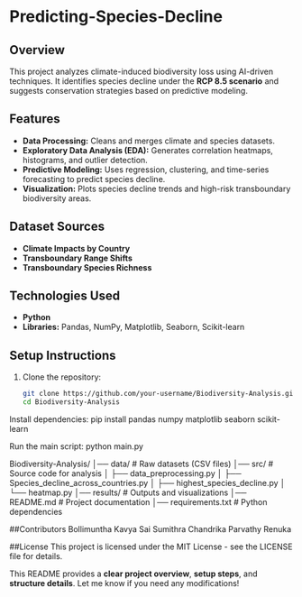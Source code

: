 # Predicting-Species-Decline

## Overview  
This project analyzes climate-induced biodiversity loss using AI-driven techniques. It identifies species decline under the **RCP 8.5 scenario** and suggests conservation strategies based on predictive modeling.  

## Features  
- **Data Processing:** Cleans and merges climate and species datasets.  
- **Exploratory Data Analysis (EDA):** Generates correlation heatmaps, histograms, and outlier detection.  
- **Predictive Modeling:** Uses regression, clustering, and time-series forecasting to predict species decline.  
- **Visualization:** Plots species decline trends and high-risk transboundary biodiversity areas.  

## Dataset Sources  
- **Climate Impacts by Country**  
- **Transboundary Range Shifts**  
- **Transboundary Species Richness**  

## Technologies Used  
- **Python**  
- **Libraries:** Pandas, NumPy, Matplotlib, Seaborn, Scikit-learn  

## Setup Instructions  
1. Clone the repository:  
   ```bash
   git clone https://github.com/your-username/Biodiversity-Analysis.git
   cd Biodiversity-Analysis

Install dependencies:
pip install pandas numpy matplotlib seaborn scikit-learn  


Run the main script:
python main.py

Biodiversity-Analysis/
│── data/ # Raw datasets (CSV files)
│── src/ # Source code for analysis
│ ├── data_preprocessing.py
│ ├── Species_decline_across_countries.py
│ ├── highest_species_decline.py
│ └── heatmap.py
│── results/ # Outputs and visualizations
│── README.md # Project documentation
│── requirements.txt # Python dependencies

##Contributors
Bollimuntha Kavya Sai
Sumithra
Chandrika
Parvathy
Renuka



##License
This project is licensed under the MIT License - see the LICENSE file for details.

This README provides a **clear project overview**, **setup steps**, and **structure details**. Let me know if you need any modifications!
